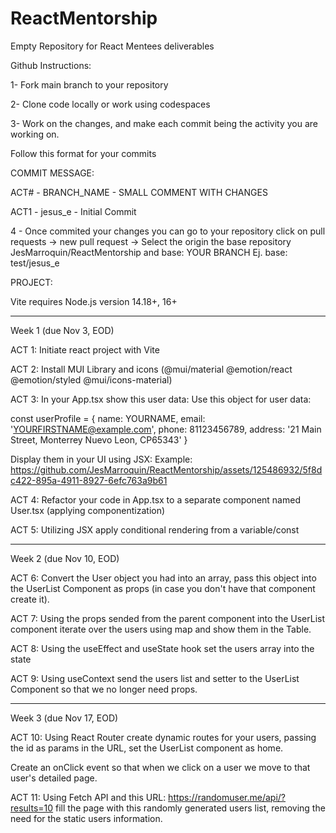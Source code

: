 # ReactMentorship
Empty Repository for React Mentees deliverables 

Github Instructions:

1- Fork main branch to your repository

2- Clone code locally or work using codespaces

3- Work on the changes, and make each commit being the activity you are working on.

Follow this format for your commits

COMMIT MESSAGE: 

ACT# - BRANCH_NAME - SMALL COMMENT WITH CHANGES

ACT1 - jesus_e - Initial Commit

4 - Once commited your changes you can go to your repository click on pull requests -> new pull request -> Select the origin the base repository JesMarroquin/ReactMentorship and base: YOUR BRANCH Ej. base: test/jesus_e

PROJECT:

Vite requires Node.js version 14.18+, 16+

________________________________________________________________________________

Week 1 (due Nov 3, EOD)

ACT 1:
Initiate react project with Vite

ACT 2:
Install MUI Library and icons
(@mui/material @emotion/react @emotion/styled @mui/icons-material)

ACT 3: 
In your App.tsx show this user data:
Use this object for user data: 

const userProfile = {
    name: YOURNAME,
    email: 'YOURFIRSTNAME@example.com',
    phone: 81123456789,
    address: '21 Main Street, Monterrey Nuevo Leon, CP65343'
  }

Display them in your UI using JSX:
Example:
https://github.com/JesMarroquin/ReactMentorship/assets/125486932/5f8dc422-895a-4911-8927-6efc763a9b61

ACT 4:
Refactor your code in App.tsx to a separate component named User.tsx (applying componentization)

ACT 5: 
Utilizing JSX apply conditional rendering from a variable/const

________________________________________________________________________________

Week 2 (due Nov 10, EOD)

ACT 6:
Convert the User object you had into an array, pass this object into the UserList Component as props (in case you don't have that component create it).

ACT 7:
Using the props sended from the parent component into the UserList component iterate over the users using map and show them in the Table.

ACT 8: 
Using the useEffect and useState hook set the users array into the state

ACT 9:
Using useContext send the users list and setter to the UserList Component so that we no longer need props.

________________________________________________________________________________

Week 3 (due Nov 17, EOD)

ACT 10: 
Using React Router create dynamic routes for your users, passing the id as params in the URL, set the UserList component as home.

Create an onClick event so that when we click on a user we move to that user's detailed page.

ACT 11:
Using Fetch API and this URL: https://randomuser.me/api/?results=10 fill the page with this randomly generated users list, removing the need for the static users information.
